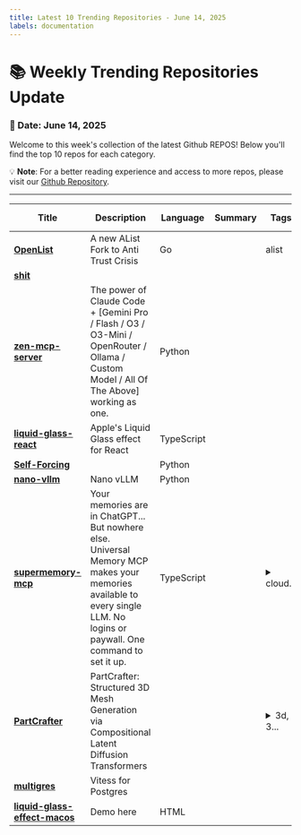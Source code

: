 ```yaml
---
title: Latest 10 Trending Repositories - June 14, 2025
labels: documentation
---
```

# 📚 Weekly Trending Repositories Update

### 📅 Date: June 14, 2025

Welcome to this week's collection of the latest Github REPOS! Below you'll find the top 10 repos for each category.

💡 **Note**: For a better reading experience and access to more repos, please visit our [Github Repository](https://github.com/marc-ko/daily-trending-repo).

---

| **Title** | **Description** | **Language** | **Summary** | **Tags** | **Stars Count** |
| --- | --- | --- | --- | --- | --- |
| **[OpenList](https://github.com/OpenListTeam/OpenList)** | A new AList Fork to Anti Trust Crisis | Go |  | alist | 3477 |
| **[shit](https://github.com/AasishPokhrel/shit)** |  |  |  |  | 2373 |
| **[zen-mcp-server](https://github.com/BeehiveInnovations/zen-mcp-server)** | The power of Claude Code + [Gemini Pro / Flash / O3 / O3-Mini / OpenRouter / Ollama / Custom Model / All Of The Above] working as one. | Python |  |  | 1401 |
| **[liquid-glass-react](https://github.com/rdev/liquid-glass-react)** | Apple's Liquid Glass effect for React | TypeScript |  |  | 1345 |
| **[Self-Forcing](https://github.com/guandeh17/Self-Forcing)** |  | Python |  |  | 1034 |
| **[nano-vllm](https://github.com/GeeeekExplorer/nano-vllm)** | Nano vLLM | Python |  |  | 944 |
| **[supermemory-mcp](https://github.com/supermemoryai/supermemory-mcp)** | Your memories are in ChatGPT... But nowhere else. Universal Memory MCP makes your memories available to every single LLM. No logins or paywall. One command to set it up. | TypeScript |  | <details><summary>cloud...</summary><p>cloudflare, mcp</p></details> | 913 |
| **[PartCrafter](https://github.com/wgsxm/PartCrafter)** | PartCrafter: Structured 3D Mesh Generation via Compositional Latent Diffusion Transformers |  |  | <details><summary>3d, 3...</summary><p>3d, 3d-generation, 3d-object-generation, 3d-object-reconstruction, 3d-reconstruction, 3d-scene-generation, 3d-scene-reconstruction, image-to-3d</p></details> | 753 |
| **[multigres](https://github.com/multigres/multigres)** | Vitess for Postgres |  |  |  | 549 |
| **[liquid-glass-effect-macos](https://github.com/lucasromerodb/liquid-glass-effect-macos)** | Demo here | HTML |  |  | 507 |


